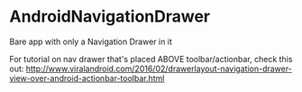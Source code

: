 # AndroidNavigationDrawer
Bare app with only a Navigation Drawer in it

For tutorial on nav drawer that's placed ABOVE toolbar/actionbar, check this out: http://www.viralandroid.com/2016/02/drawerlayout-navigation-drawer-view-over-android-actionbar-toolbar.html
